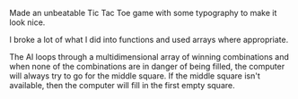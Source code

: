 Made an unbeatable Tic Tac Toe game with some typography to make it look nice.

I broke a lot of what I did into functions and used arrays where appropriate. 

The AI loops through a multidimensional array of winning combinations and when none of the combinations are in danger of being filled, the computer will always try to go for the middle square. If the middle square isn't available, then the computer will fill in the first empty square.